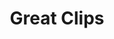 ---
title: "Great Clips"
url: /beaverton/great-clips-southwest-murray-boulevard/
shop: hairdresser
---